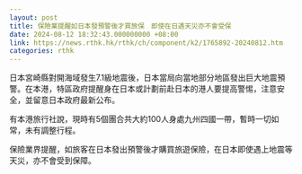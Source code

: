 ```yaml
---
layout: post
title: 保險業提醒如日本發預警後才買旅保　即使在日遇天災亦不會受保
date: 2024-08-12 18:32:43.000000000 +08:00
link: https://news.rthk.hk/rthk/ch/component/k2/1765892-20240812.htm
categories: rthk
---
```


日本宮崎縣對開海域發生7.1級地震後，日本當局向當地部分地區發出巨大地震預警。在本港，特區政府提醒身在日本或計劃前赴日本的港人要提高警惕，注意安全，並留意日本政府最新公布。 

有本港旅行社說，現時有5個團合共大約100人身處九州四國一帶，暫時一切如常，未有調整行程。

保險業界提醒，如旅客在日本發出預警後才購買旅遊保險，在日本即使遇上地震等天災，亦不會受到保障。
